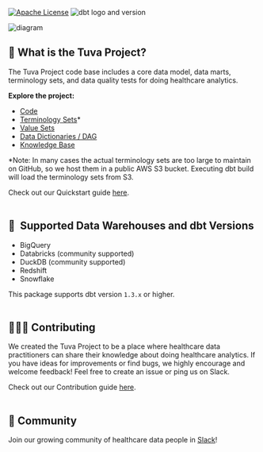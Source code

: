 [![Apache License](https://img.shields.io/badge/License-Apache%202.0-blue.svg)](https://opensource.org/licenses/Apache-2.0) ![dbt logo and version](https://img.shields.io/static/v1?logo=dbt&label=dbt-version&message=1.2.x&color=orange)

![diagram](./the_tuva_project.jpg)


## 🧰  What is the Tuva Project?
The Tuva Project code base includes a core data model, data marts, terminology 
sets, and data quality tests for doing healthcare analytics.

**Explore the project:**

- [Code](./models)
- [Terminology Sets](seeds/terminology)*
- [Value Sets](seeds/value_sets)
- [Data Dictionaries / DAG](https://tuva-health.github.io/tuva/#!/overview/)
- [Knowledge Base](https://thetuvaproject.com/)

*Note: In many cases the actual terminology sets are too large to maintain on 
GitHub, so we host them in a public AWS S3 bucket. Executing dbt build will 
load the terminology sets from S3.

Check out our Quickstart guide [here](./QUICKSTART.md).
<br/><br/>

## 🔌  Supported Data Warehouses and dbt Versions
- BigQuery
- Databricks (community supported)
- DuckDB (community supported)
- Redshift
- Snowflake


This package supports dbt version `1.3.x` or higher.
<br/><br/>

## 🙋🏻‍♀️ Contributing
We created the Tuva Project to be a place where healthcare data practitioners 
can share their knowledge about doing healthcare analytics.  If you have ideas 
for improvements or find bugs, we highly encourage and welcome feedback! Feel 
free to create an issue or ping us on Slack. 

Check out our Contribution guide [here](./CONTRIBUTING.md).
<br/><br/>

## 🤝 Community
Join our growing community of healthcare data people in [Slack](https://join.slack.com/t/thetuvaproject/shared_invite/zt-16iz61187-G522Mc2WGA2mHF57e0il0Q)!
<br/><br/>
